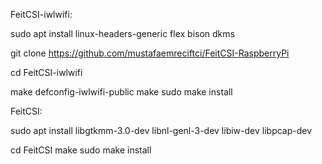 FeitCSI-iwlwifi:

sudo apt install linux-headers-generic flex bison dkms

git clone https://github.com/mustafaemreciftci/FeitCSI-RaspberryPi

cd FeitCSI-iwlwifi

make defconfig-iwlwifi-public
make
sudo make install

FeitCSI:

sudo apt install libgtkmm-3.0-dev libnl-genl-3-dev libiw-dev libpcap-dev

cd FeitCSI
make
sudo make install
